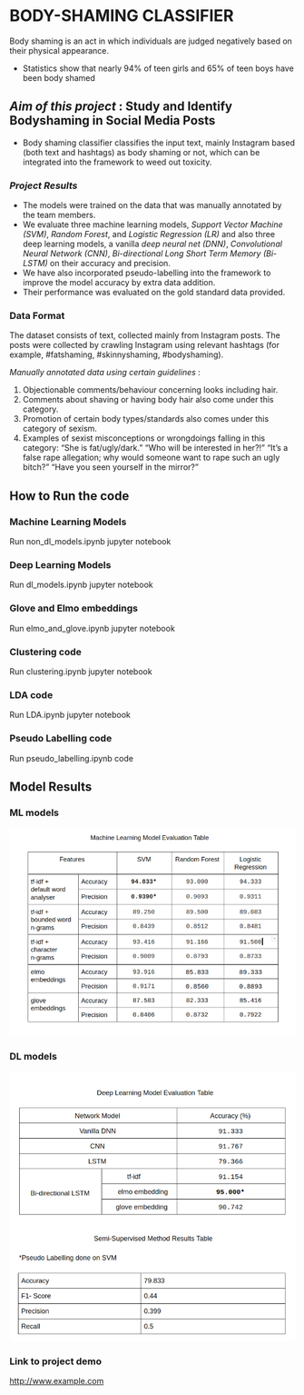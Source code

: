# BODY-SHAMING CLASSIFIER

Body shaming is an act in which individuals are judged negatively based on their physical appearance.
- Statistics show that nearly 94% of teen girls and 65% of teen boys have been body shamed

## _Aim of this project_ : Study and Identify Bodyshaming in Social Media Posts
- Body shaming classifier classifies the input text, mainly Instagram based (both text and hashtags) as body shaming or not, which can be integrated into the framework to weed out toxicity. 

### _Project Results_
- The models were trained on the data that was manually annotated by the team members. 
- We evaluate three machine learning models, *Support Vector Machine (SVM)*, *Random Forest*, and *Logistic Regression (LR)* and also three deep learning models, a vanilla *deep neural net (DNN)*, *Convolutional Neural Network (CNN)*, *Bi-directional Long Short Term Memory (Bi-LSTM)* on their accuracy and precision. 
- We have also incorporated pseudo-labelling into the framework to improve the model accuracy by extra data addition. 
- Their performance was evaluated on the gold standard data provided.

### Data Format
The dataset consists of text, collected mainly from Instagram posts. The posts were collected by crawling Instagram using relevant hashtags (for example, #fatshaming, #skinnyshaming, #bodyshaming).

*Manually annotated data using certain guidelines* : 
1. Objectionable comments/behaviour concerning looks including hair.
2. Comments about shaving or having body hair also come under this category. 
3. Promotion of certain body types/standards also comes under this category of sexism.
4. Examples of sexist misconceptions or wrongdoings falling in this category:
    “She is fat/ugly/dark.”
    “Who will be interested in her?!”
    “It’s a false rape allegation; why would someone want to rape such an ugly bitch?”
    “Have you seen yourself in the mirror?”

## How to Run the code

### Machine Learning Models 
Run non_dl_models.ipynb jupyter notebook

### Deep Learning Models 
Run dl_models.ipynb jupyter notebook 

### Glove and Elmo embeddings 
Run elmo_and_glove.ipynb jupyter notebook

### Clustering code
Run clustering.ipynb jupyter notebook

### LDA code
Run LDA.ipynb jupyter notebook 

### Pseudo Labelling code
Run pseudo_labelling.ipynb code

## Model Results
### ML models
![Results](./ml_results.png)
### DL models
![Results](./dl_results.png)

### Link to project demo
http://www.example.com
